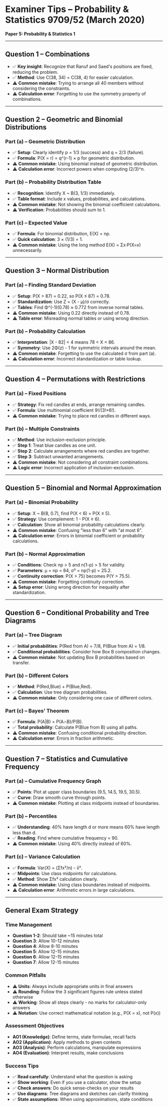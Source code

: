 # Examiner Tips – Probability & Statistics 9709/52 (March 2020)
**Paper 5: Probability & Statistics 1**

---

## Question 1 – Combinations
- ✅ **Key insight**: Recognize that Ranuf and Saed's positions are fixed, reducing the problem.
- ✅ **Method**: Use C(38, 34) = C(38, 4) for easier calculation.
- ⚠️ **Common mistake**: Trying to arrange all 40 members without considering the constraints.
- ⚠️ **Calculation error**: Forgetting to use the symmetry property of combinations.

---

## Question 2 – Geometric and Binomial Distributions

### Part (a) – Geometric Distribution
- ✅ **Setup**: Clearly identify p = 1/3 (success) and q = 2/3 (failure).
- ✅ **Formula**: P(X = r) = q^(r-1) × p for geometric distribution.
- ⚠️ **Common mistake**: Using binomial instead of geometric distribution.
- ⚠️ **Calculation error**: Incorrect powers when computing (2/3)^n.

### Part (b) – Probability Distribution Table
- ✅ **Recognition**: Identify X ~ B(3, 1/3) immediately.
- ✅ **Table format**: Include x values, probabilities, and calculations.
- ⚠️ **Common mistake**: Not showing the binomial coefficient calculations.
- ⚠️ **Verification**: Probabilities should sum to 1.

### Part (c) – Expected Value
- ✅ **Formula**: For binomial distribution, E(X) = np.
- ✅ **Quick calculation**: 3 × (1/3) = 1.
- ⚠️ **Common mistake**: Using the long method E(X) = Σx·P(X=x) unnecessarily.

---

## Question 3 – Normal Distribution

### Part (a) – Finding Standard Deviation
- ✅ **Setup**: P(X > 87) = 0.22, so P(X ≤ 87) = 0.78.
- ✅ **Standardization**: Use Z = (X - μ)/σ correctly.
- ✅ **Tables**: Find Φ^(-1)(0.78) ≈ 0.772 from inverse normal tables.
- ⚠️ **Common mistake**: Using 0.22 directly instead of 0.78.
- ⚠️ **Table error**: Misreading normal tables or using wrong direction.

### Part (b) – Probability Calculation
- ✅ **Interpretation**: |X - 82| < 4 means 78 < X < 86.
- ✅ **Symmetry**: Use 2Φ(z) - 1 for symmetric intervals around the mean.
- ⚠️ **Common mistake**: Forgetting to use the calculated σ from part (a).
- ⚠️ **Calculation error**: Incorrect standardization or table lookup.

---

## Question 4 – Permutations with Restrictions

### Part (a) – Fixed Positions
- ✅ **Strategy**: Fix red candles at ends, arrange remaining candles.
- ✅ **Formula**: Use multinomial coefficient 9!/(3!×6!).
- ⚠️ **Common mistake**: Trying to place red candles in different ways.

### Part (b) – Multiple Constraints
- ✅ **Method**: Use inclusion-exclusion principle.
- ✅ **Step 1**: Treat blue candles as one unit.
- ✅ **Step 2**: Calculate arrangements where red candles are together.
- ✅ **Step 3**: Subtract unwanted arrangements.
- ⚠️ **Common mistake**: Not considering all constraint combinations.
- ⚠️ **Logic error**: Incorrect application of inclusion-exclusion.

---

## Question 5 – Binomial and Normal Approximation

### Part (a) – Binomial Probability
- ✅ **Setup**: X ~ B(8, 0.7), find P(X < 6) = P(X ≤ 5).
- ✅ **Strategy**: Use complement: 1 - P(X ≥ 6).
- ✅ **Calculation**: Show all binomial probability calculations clearly.
- ⚠️ **Common mistake**: Confusing "less than 6" with "at most 6".
- ⚠️ **Calculation error**: Errors in binomial coefficient or probability calculations.

### Part (b) – Normal Approximation
- ✅ **Conditions**: Check np > 5 and n(1-p) > 5 for validity.
- ✅ **Parameters**: μ = np = 84, σ² = np(1-p) = 25.2.
- ✅ **Continuity correction**: P(X > 75) becomes P(Y > 75.5).
- ⚠️ **Common mistake**: Forgetting continuity correction.
- ⚠️ **Setup error**: Using wrong direction for inequality after standardization.

---

## Question 6 – Conditional Probability and Tree Diagrams

### Part (a) – Tree Diagram
- ✅ **Initial probabilities**: P(Red from A) = 7/8, P(Blue from A) = 1/8.
- ✅ **Conditional probabilities**: Consider how Box B composition changes.
- ⚠️ **Common mistake**: Not updating Box B probabilities based on transfer.

### Part (b) – Different Colors
- ✅ **Method**: P(Red,Blue) + P(Blue,Red).
- ✅ **Calculation**: Use tree diagram probabilities.
- ⚠️ **Common mistake**: Only considering one case of different colors.

### Part (c) – Bayes' Theorem
- ✅ **Formula**: P(A|B) = P(A∩B)/P(B).
- ✅ **Total probability**: Calculate P(Blue from B) using all paths.
- ⚠️ **Common mistake**: Confusing conditional probability direction.
- ⚠️ **Calculation error**: Errors in fraction arithmetic.

---

## Question 7 – Statistics and Cumulative Frequency

### Part (a) – Cumulative Frequency Graph
- ✅ **Points**: Plot at upper class boundaries (9.5, 14.5, 19.5, 30.5).
- ✅ **Curve**: Draw smooth curve through points.
- ⚠️ **Common mistake**: Plotting at class midpoints instead of boundaries.

### Part (b) – Percentiles
- ✅ **Understanding**: 40% have length d or more means 60% have length less than d.
- ✅ **Reading**: Find where cumulative frequency = 90.
- ⚠️ **Common mistake**: Using 40% directly instead of 60%.

### Part (c) – Variance Calculation
- ✅ **Formula**: Var(X) = (Σfx²/n) - x̄².
- ✅ **Midpoints**: Use class midpoints for calculations.
- ✅ **Method**: Show Σfx² calculation clearly.
- ⚠️ **Common mistake**: Using class boundaries instead of midpoints.
- ⚠️ **Calculation error**: Arithmetic errors in large calculations.

---

## General Exam Strategy

### Time Management
- **Question 1-2**: Should take ~15 minutes total
- **Question 3**: Allow 10-12 minutes
- **Question 4**: Allow 8-10 minutes  
- **Question 5**: Allow 12-15 minutes
- **Question 6**: Allow 12-15 minutes
- **Question 7**: Allow 12-15 minutes

### Common Pitfalls
- ⚠️ **Units**: Always include appropriate units in final answers
- ⚠️ **Rounding**: Follow the 3 significant figures rule unless stated otherwise
- ⚠️ **Working**: Show all steps clearly - no marks for calculator-only answers
- ⚠️ **Notation**: Use correct mathematical notation (e.g., P(X = x), not P(x))

### Assessment Objectives
- **AO1 (Knowledge)**: Define terms, state formulae, recall facts
- **AO2 (Application)**: Apply methods to given contexts
- **AO3 (Analysis)**: Perform calculations, manipulate expressions
- **AO4 (Evaluation)**: Interpret results, make conclusions

### Success Tips
- ✅ **Read carefully**: Understand what the question is asking
- ✅ **Show working**: Even if you use a calculator, show the setup
- ✅ **Check answers**: Do quick sense-checks on your results
- ✅ **Use diagrams**: Tree diagrams and sketches can clarify thinking
- ✅ **State assumptions**: When using approximations, state conditions
